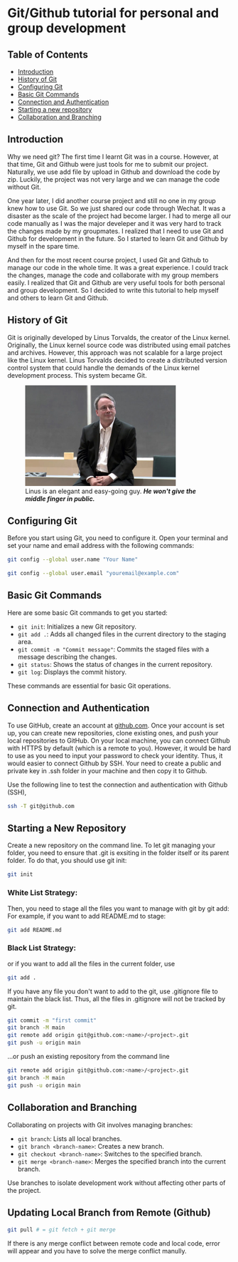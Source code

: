 # Git/Github tutorial for personal and group development

## Table of Contents
- [Introduction](#introduction)
- [History of Git](#history-of-git)
- [Configuring Git](#configuring-git)
- [Basic Git Commands](#basic-git-commands)
- [Connection and Authentication](#connection-and-authentication)
- [Starting a new repository](#starting-a-new-repository)
- [Collaboration and Branching](#collaboration-and-branching)

## Introduction
Why we need git? The first time I learnt Git was in a course. However, at that time, Git and Github were just tools for me to submit our project. Naturally, we use add file by upload in Github and download the code by zip. Luckily, the project was not very large and we can manage the code without Git.

One year later, I did another course project and still no one in my group knew how to use Git. So we just shared our code through Wechat. It was a disaster as the scale of the project had become larger. I had to merge all our code manually as I was the major develeper and it was very hard to track the changes made by my groupmates. I realized that I need to use Git and Github for development in the future. So I started to learn Git and Github by myself in the spare time.

And then for the most recent course project, I used Git and Github to manage our code in the whole time. It was a great experience. I could track the changes, manage the code and collaborate with my group members easily. I realized that Git and Github are very useful tools for both personal and group development. So I decided to write this tutorial to help myself and others to learn Git and Github.

## History of Git
Git is originally developed by Linus Torvalds, the creator of the Linux kernel. Originally, the Linux kernel source code was distributed using email patches and archives. However, this approach was not scalable for a large project like the Linux kernel. Linus Torvalds decided to create a distributed version control system that could handle the demands of the Linux kernel development process. This system became Git.

<figure>
    <img src="image/Linus.jpg" alt="Linus Torvalds" style="width:80%">
    <figcaption> Linus is an elegant and easy-going guy. <strong><em>He won't give the middle finger in public.</em></strong></figcaption>
</figure>

## Configuring Git
Before you start using Git, you need to configure it. Open your terminal and set your name and email address with the following commands:

```bash
git config --global user.name "Your Name"
```
```bash
git config --global user.email "youremail@example.com"
```

## Basic Git Commands
Here are some basic Git commands to get you started:

- `git init`: Initializes a new Git repository.
- `git add .`: Adds all changed files in the current directory to the staging area.
- `git commit -m "Commit message"`: Commits the staged files with a message describing the changes.
- `git status`: Shows the status of changes in the current repository.
- `git log`: Displays the commit history.

These commands are essential for basic Git operations.

## Connection and Authentication 
To use GitHub, create an account at [github.com](https://github.com). Once your account is set up, you can create new repositories, clone existing ones, and push your local repositories to GitHub.
On your local machine, you can connect Github with HTTPS by default (which is a remote to you). However, it would be hard to use as you need to input your password to check your identity. Thus, it would easier to connect Github by SSH. Your need to create a public and private key in .ssh folder in your machine and then copy it to Github.

Use the following line to test the connection and authentication with Github (SSH),
```bash
ssh -T git@github.com
```


## Starting a New Repository
Create a new repository on the command line. To let git managing your folder, you need to ensure that .git is exsiting in the folder itself or its parent folder.
To do that, you should use git init:
```bash
git init
```

### White List Strategy:
Then, you need to stage all the files you want to manage with git by git add:
For example, if you want to add README.md to stage:
```bash
git add README.md
```
### Black List Strategy:
or if you want to add all the files in the current folder, use
```bash
git add .
```
If you have any file you don't want to add to the git, use .gitignore file to maintain the black list. Thus, all the files in .gitignore will not be tracked by git.

```bash
git commit -m "first commit"
git branch -M main
git remote add origin git@github.com:<name>/<project>.git
git push -u origin main
```
…or push an existing repository from the command line
```bash
git remote add origin git@github.com:<name>/<project>.git
git branch -M main
git push -u origin main
```

## Collaboration and Branching

Collaborating on projects with Git involves managing branches:

- `git branch`: Lists all local branches.
- `git branch <branch-name>`: Creates a new branch.
- `git checkout <branch-name>`: Switches to the specified branch.
- `git merge <branch-name>`: Merges the specified branch into the current branch.

Use branches to isolate development work without affecting other parts of the project.

## Updating Local Branch from Remote (Github)

```bash
git pull # = git fetch + git merge
```
If there is any merge conflict between remote code and local code, error will appear and you have to solve the merge conflict manully.

